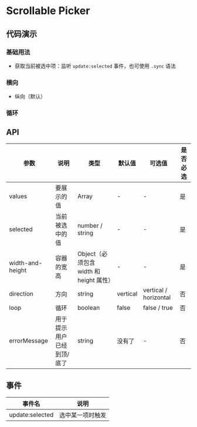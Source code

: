 # Scrollable Picker

## 代码演示

### 基础用法

- 获取当前被选中项：监听 `update:selected` 事件，也可使用 `.sync` 语法

<ClientOnly>
  <demo-scrollable-picker-1 />
</ClientOnly>

### 横向

- 纵向（默认）

<ClientOnly>
  <demo-scrollable-picker-2 />
</ClientOnly>

### 循环

<ClientOnly>
  <demo-scrollable-picker-3 />
</ClientOnly>

## API

| 参数             | 说明                      | 类型                                    | 默认值   | 可选值                | 是否必选 |
| ---------------- | ------------------------- | --------------------------------------- | -------- | --------------------- | -------- |
| values           | 要展示的值                | Array                                   | -        | -                     | 是       |
| selected         | 当前被选中的值            | number / string                         | -        | -                     | 是       |
| width-and-height | 容器的宽高                | Object（必须包含 width 和 height 属性） | -        | -                     | 是       |
| direction        | 方向                      | string                                  | vertical | vertical / horizontal | 否       |
| loop             | 循环                      | boolean                                 | false    | false / true          | 否       |
| errorMessage     | 用于提示用户已经到顶/底了 | string                                  | 没有了   | -                     | 否       |

## 事件

| 事件名          | 说明             |
| --------------- | ---------------- |
| update:selected | 选中某一项时触发 |
